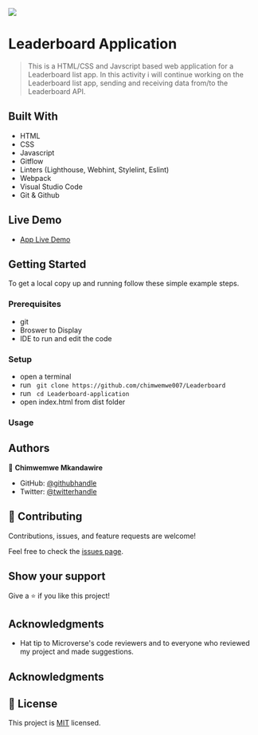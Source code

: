 ![](https://img.shields.io/badge/Microverse-blueviolet) 

# Leaderboard Application

> This is a HTML/CSS and Javscript based web application for a Leaderboard list app.
> In this activity i will continue working on the Leaderboard list app, sending and receiving data from/to the Leaderboard API.

## Built With

- HTML
- CSS
- Javascript
- Gitflow
- Linters (Lighthouse, Webhint, Stylelint, Eslint)
- Webpack
- Visual Studio Code
- Git & Github

## Live Demo

- [App Live Demo](https://chimwemwe007.github.io/Leaderboard/)

## Getting Started

To get a local copy up and running follow these simple example steps.

### Prerequisites

- git
- Broswer to Display
- IDE to run and edit the code

### Setup

- open a terminal
- run ``` git clone https://github.com/chimwemwe007/Leaderboard```
- run ``` cd Leaderboard-application```
- open index.html from dist folder

### Usage

## Authors

👤 **Chimwemwe Mkandawire**

- GitHub: [@githubhandle](https://github.com/chimwemwe007)
- Twitter: [@twitterhandle](https://twitter.com/chxmzmk)

## 🤝 Contributing

Contributions, issues, and feature requests are welcome!

Feel free to check the [issues page](../../issues/).

## Show your support

Give a ⭐️ if you like this project!

## Acknowledgments

- Hat tip to Microverse's code reviewers and to everyone who reviewed my project and made suggestions.

## Acknowledgments

## 📝 License

This project is [MIT](./MIT.md) licensed.